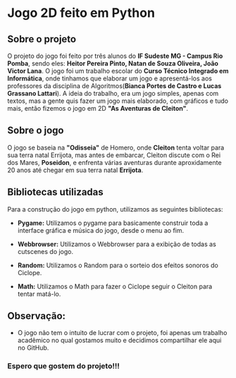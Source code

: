 
# Jogo 2D feito em Python

## Sobre o projeto
O projeto do jogo foi feito por três alunos do **IF Sudeste MG - Campus Rio Pomba**, sendo eles: **Heitor Pereira Pinto, Natan de Souza Oliveira, João Victor Lana**. O jogo foi um trabalho escolar do 
**Curso Técnico Integrado em Informática**, onde tinhamos que elaborar um jogo e apresentá-los aos professores da disciplina de Algoritmos(**Bianca Portes de Castro e Lucas Grassano Lattari**). A ideia do trabalho, era um jogo
simples, apenas com textos, mas a gente quis fazer um jogo mais elaborado, com gráficos e tudo mais, então fizemos o jogo em 2D **"As Aventuras de Cleiton"**.

## Sobre o jogo
O jogo se baseia na **"Odisseia"** de Homero, onde **Cleiton** tenta voltar para sua terra natal Errijota, mas antes de embarcar, Cleiton discute com o Rei dos Mares, **Poseidon**, e enfrenta várias aventuras durante 
aproxidamente 20 anos até chegar em sua terra natal **Errijota**.

## Bibliotecas utilizadas
Para a construção do jogo em python, utilizamos as seguintes bibliotecas:

- **Pygame:** Utilizamos o pygame para basicamente construir toda a interface gráfica e música do jogo, desde o menu ao fim.

- **Webbrowser:** Utilizamos o Webbrowser para a exibição de todas as cutscenes do jogo.

- **Random:** Utilizamos o Random para o sorteio dos efeitos sonoros do Ciclope.

- **Math:** Utilizamos o Math para fazer o Ciclope seguir o Cleiton para tentar matá-lo.

## Observação:

- O jogo não tem o intuito de lucrar com o projeto, foi apenas um trabalho acadêmico no qual gostamos muito e decidimos compartilhar ele aqui no GitHub.

### Espero que gostem do projeto!!!
